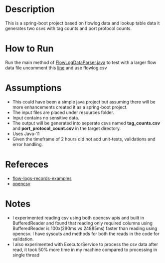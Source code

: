 # Description
This is a spring-boot project based on flowlog data and lookup table data it generates two csvs with tag counts and port protocol counts.
# How to Run
Run the main method of [FlowLogDataParser.java](https://github.com/praveenadg/illumino/blob/64beb93eb222e13c3cccd09029cca013a1516d10/src/main/java/com/illumino/parser/FlowLogDataParser.java#L25)
to test with a larger flow data file uncomment this [line](https://github.com/praveenadg/illumino/blob/64beb93eb222e13c3cccd09029cca013a1516d10/src/main/java/com/illumino/parser/FlowLogDataParser.java#L23) and use flowlog.csv

# Assumptions
* This could have been a simple java project but assuming there will be more enhancements created it as a spring-boot project.
* The input files are placed under resources folder.
* Input contains no sensitive data.
* The output will be generated  into seperate csvs named **tag_counts.csv** and **port_protocol_count.csv** in the target directory.
* Uses Java-11
* Given the timeframe of 2 hours did not add unit-tests, validations and error handling.

# Refereces
* [flow-logs-records-examples](https://docs.aws.amazon.com/vpc/latest/userguide/flow-logs-records-examples.html)
* [opencsv](https://javadoc.io/doc/com.opencsv/opencsv/5.7.1/index.html)
# Notes
* I experimented reading csv using both opencsv apis and built in BufferedReader and found that reading only required columns using BufferedReader is 100x(290ms vs 24885ms) faster than reading using opencsv.
I have sysouts and methods for both the reads in the code for validation.
* I also experimented with ExecutorService to process the csv data after read, it took 50% more time in my machine compared to processing in single thread
